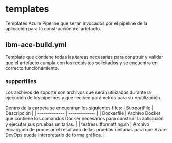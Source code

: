 # templates

Templates Azure Pipeline que serán invocados por el pipeline de la aplicación para la construcción del artefacto.

## ibm-ace-build.yml

Template que contiene todas las tareas necesarias para construir y validar que el artefacto cumpla con los requisitos solicitados y se encuentra en correcto funcionamiento.

### supportfiles

Los archivos de soporte son archivos que serán utilizados durante la ejecución de los pipelines y que reciben parámetros para su reutilización.

Dentro de la carpeta se encuentran los siguientes files:
| SupportFile  | Descripción |
| ------------- | ------------- |
| Dockerfile | Archivo Docker que contiene los comandos Docker necesarios para construir la aplicación y ejecutar sus pruebas unitarias. |
| testresultformatting.sh | Archivo encargado de procesar el resultado de las pruebas unitarias para que Azure DevOps pueda interpretarlo de forma gráfica. |
